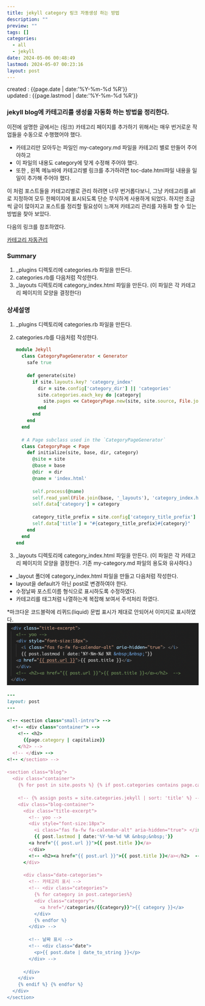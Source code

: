 ```yaml
---
title: jekyll category 링크 자동생성 하는 방법
description: ""
preview: ""
tags: []
categories:
  - all
  - jekyll
date: 2024-05-06 00:48:49
lastmod: 2024-05-07 00:23:16
layout: post
---
```


created : {{page.date | date:'%Y-%m-%d %R'}}  
updated : {{page.lastmod | date:'%Y-%m-%d %R'}}


### jekyll blog에 카테고리를 생성을 자동화 하는 방법을 정리한다.
이전에 설명한 글에서는 (링크) 카테고리 페이지를 추가하기 위해서는 매우 번거로운 작업들을 수동으로 수행했어야 했다.
- 카테고리만 모아두는 파일인 my-category.md 파일을 카테고리 별로 만들어 주어야하고
- 이 파일의 내용도 category에 맞게 수정해 주어야 했다.
- 또한 ,  왼쪽 메뉴바에 카테고리별 링크를 추가하려면 toc-date.html파일 내용을 일일이 추가해 주어야 했다.

이 처럼 포스트들을 카테고리별로 관리 하려면 너무 번거롭다보니, 그냥 카테고리를 all 로 지정하여 모두 한페이지에 표시되도록 단순 무식하게 사용하게 되었다.
하지만 조금씩 글이 많아지고 포스트를 정리할 필요성이 느껴져 카테고리 관리를 자동화 할 수 있는 방법을 찾아 보았다.

다음의 링크를 참조하였다.

[카테고리 자동관리]( https://uhded.com/automatic-jekyll-categories-page )


### Summary  
1. _plugins 디렉토리에 categories.rb 파일을 만든다.
2. categories.rb를 다음처럼 작성한다.  
3. _layouts 디렉토리에 category_index.html 파일을 만든다. (이 파일은 각 카테고리 페이지의 모양을 결정한다)  


<!-- 넘버를 리셋하기 위해 주석을 넣었다  -->
### 상세설명  
1. _plugins 디렉토리에 categories.rb 파일을 만든다.
2. categories.rb를 다음처럼 작성한다.    

      ```rb
      module Jekyll
        class CategoryPageGenerator < Generator
          safe true

          def generate(site)
            if site.layouts.key? 'category_index'
              dir = site.config['category_dir'] || 'categories'
              site.categories.each_key do |category|
                site.pages << CategoryPage.new(site, site.source, File.join(dir, category), category)
              end
            end
          end
        end

        # A Page subclass used in the `CategoryPageGenerator`
        class CategoryPage < Page
          def initialize(site, base, dir, category)
            @site = site
            @base = base
            @dir  = dir
            @name = 'index.html'

            self.process(@name)
            self.read_yaml(File.join(base, '_layouts'), 'category_index.html')
            self.data['category'] = category

            category_title_prefix = site.config['category_title_prefix'] || 'Category: '
            self.data['title'] = "#{category_title_prefix}#{category}"
          end
        end
      end
      ```


3. _layouts 디렉토리에 category_index.html 파일을 만든다. 
(이 파일은 각 카테고리 페이지의 모양을 결정한다. 기존 my-category.md 파일의 용도와 유사하다.)
  - _layout 폴더에 category_index.html 파일을 만들고 다음처럼 작성한다.  
  - layout을 default가 아닌 post로 변경하여야 한다.
  - 수정날짜 포스트이름 형식으로 표시하도록 수정하였다.
  - 카테고리를 태그처럼 나열하는게 복잡해 보여서 주석처리 하였다.

*마크다운 코드블럭에 리퀴드(liquid) 문법 표시가 제대로 안되어서 이미지로 표시하였다.
![](/assets/2024-05-06-16-20-14.png)


```ruby
---
layout: post
---

<!-- <section class="small-intro"> -->
  <!-- <div class="container"> -->
    <!-- <h2>
      {{page.category | capitalize}}
    </h2> -->
  <!-- </div> -->
<!-- </section> -->

<section class="blog">
  <div class="container">
    {% for post in site.posts %} {% if post.categories contains page.category %}

    <!-- {% assign posts = site.categories.jekyll | sort: 'title' %} -->
    <div class="blog-container">
      <div class="title-excerpt">
        <!-- yoo -->
        <div style="font-size:18px">
          <i class="fas fa-fw fa-calendar-alt" aria-hidden="true"> </i>
          {{ post.lastmod | date:'%Y-%m-%d %R &nbsp;&nbsp;'}}
        <a href="{{ post.url }}">{{ post.title }}</a> 
        </div>
        <!-- <h2><a href="{{ post.url }}">{{ post.title }}</a></h2>  -->
      </div>

      <div class="date-categories">
        <!-- 카테고리 표시 -->
        <!-- <div class="categories">
          {% for category in post.categories%}
          <div class="category">
            <a href="/categories/{{category}}">{{ category }}</a>
          </div>
          {% endfor %}
        </div> -->

        <!-- 날짜 표시 -->
        <!-- <div class="date">
          <p>{{ post.date | date_to_string }}</p>
        </div> -->

      </div>
    </div> 
    {% endif %} {% endfor %}
  </div>
</section>
```